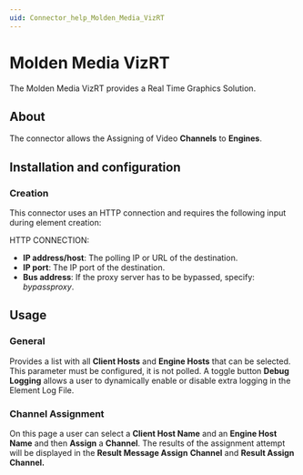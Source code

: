 ```yaml
---
uid: Connector_help_Molden_Media_VizRT
---
```


# Molden Media VizRT

The Molden Media VizRT provides a Real Time Graphics Solution.

## About

The connector allows the Assigning of Video **Channels** to **Engines**.

## Installation and configuration

### Creation

This connector uses an HTTP connection and requires the following input during element creation:

HTTP CONNECTION:

- **IP address/host**: The polling IP or URL of the destination.
- **IP port**: The IP port of the destination.
- **Bus address**: If the proxy server has to be bypassed, specify: *bypassproxy*.

## Usage

### General

Provides a list with all **Client Hosts** and **Engine Hosts** that can be selected. This parameter must be configured, it is not polled.
A toggle button **Debug Logging** allows a user to dynamically enable or disable extra logging in the Element Log File.

### Channel Assignment

On this page a user can select a **Client Host Name** and an **Engine Host Name** and then **Assign** a **Channel**. The results of the assignment attempt will be displayed in the **Result Message Assign** **Channel** and **Result Assign Channel.**
